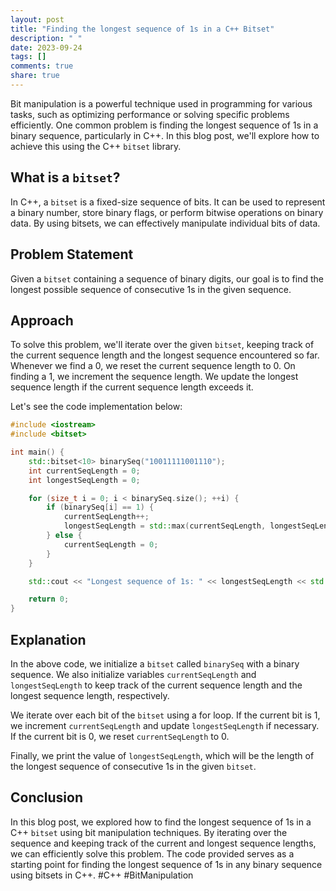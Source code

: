 ```yaml
---
layout: post
title: "Finding the longest sequence of 1s in a C++ Bitset"
description: " "
date: 2023-09-24
tags: []
comments: true
share: true
---
```


Bit manipulation is a powerful technique used in programming for various tasks, such as optimizing performance or solving specific problems efficiently. One common problem is finding the longest sequence of 1s in a binary sequence, particularly in C++. In this blog post, we'll explore how to achieve this using the C++ `bitset` library.

## What is a `bitset`?

In C++, a `bitset` is a fixed-size sequence of bits. It can be used to represent a binary number, store binary flags, or perform bitwise operations on binary data. By using bitsets, we can effectively manipulate individual bits of data.

## Problem Statement

Given a `bitset` containing a sequence of binary digits, our goal is to find the longest possible sequence of consecutive 1s in the given sequence.

## Approach

To solve this problem, we'll iterate over the given `bitset`, keeping track of the current sequence length and the longest sequence encountered so far. Whenever we find a 0, we reset the current sequence length to 0. On finding a 1, we increment the sequence length. We update the longest sequence length if the current sequence length exceeds it.

Let's see the code implementation below:

```cpp
#include <iostream>
#include <bitset>

int main() {
    std::bitset<10> binarySeq("10011111001110");
    int currentSeqLength = 0;
    int longestSeqLength = 0;

    for (size_t i = 0; i < binarySeq.size(); ++i) {
        if (binarySeq[i] == 1) {
            currentSeqLength++;
            longestSeqLength = std::max(currentSeqLength, longestSeqLength);
        } else {
            currentSeqLength = 0;
        }
    }

    std::cout << "Longest sequence of 1s: " << longestSeqLength << std::endl;

    return 0;
}
```

## Explanation

In the above code, we initialize a `bitset` called `binarySeq` with a binary sequence. We also initialize variables `currentSeqLength` and `longestSeqLength` to keep track of the current sequence length and the longest sequence length, respectively.

We iterate over each bit of the `bitset` using a for loop. If the current bit is 1, we increment `currentSeqLength` and update `longestSeqLength` if necessary. If the current bit is 0, we reset `currentSeqLength` to 0.

Finally, we print the value of `longestSeqLength`, which will be the length of the longest sequence of consecutive 1s in the given `bitset`.

## Conclusion

In this blog post, we explored how to find the longest sequence of 1s in a C++ `bitset` using bit manipulation techniques. By iterating over the sequence and keeping track of the current and longest sequence lengths, we can efficiently solve this problem. The code provided serves as a starting point for finding the longest sequence of 1s in any binary sequence using bitsets in C++. #C++ #BitManipulation